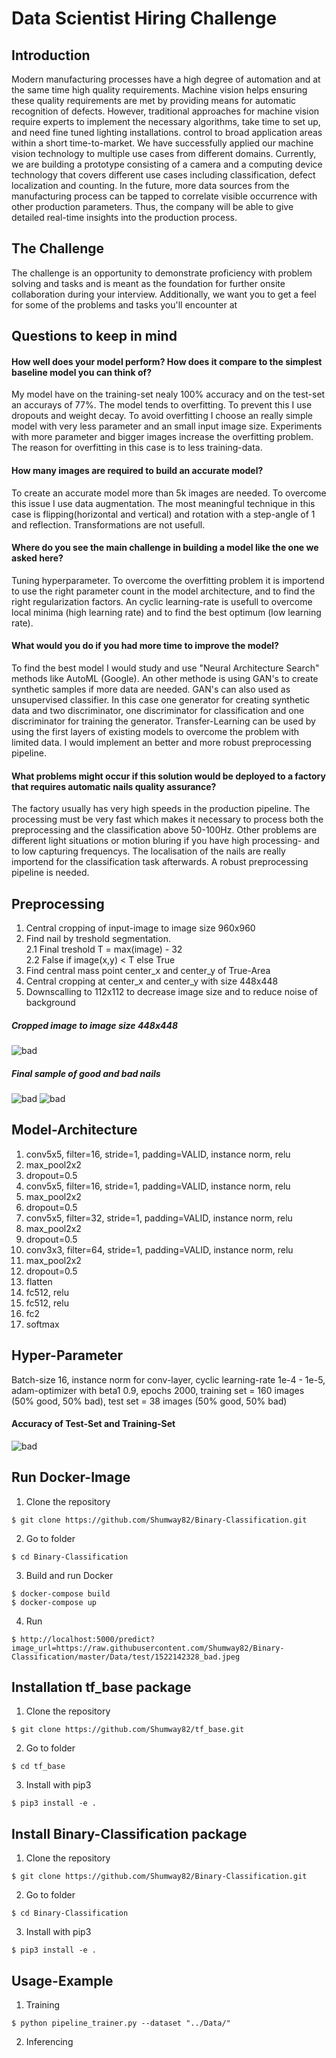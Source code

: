 # Data Scientist Hiring Challenge

## Introduction
Modern manufacturing processes have a high degree of automation and at the same time high
quality requirements. Machine vision helps ensuring these quality requirements are met by
providing means for automatic recognition of defects. However, traditional approaches for
machine vision require experts to implement the necessary algorithms, take time to set up, and
need fine tuned lighting installations.
control to broad application areas within a short time-to-market.
We have successfully applied our machine vision technology to multiple use cases from different
domains. Currently, we are building a prototype consisting of a camera and a computing device
technology that covers different use cases including classification, defect localization and
counting. In the future, more data sources from the manufacturing process can be tapped to
correlate visible occurrence with other production parameters. Thus, the company will be able to give
detailed real-time insights into the production process.

## The Challenge
The challenge is an opportunity to demonstrate proficiency with problem solving and
tasks and is meant as the foundation for further onsite collaboration during your interview.
Additionally, we want you to get a feel for some of the problems and tasks you'll encounter at

## Questions to keep in mind
#### How well does your model perform? How does it compare to the simplest baseline model you can think of?
My model have on the training-set nealy 100% accuracy and on the test-set an accurays of 77%. The model tends to overfitting. To prevent this I use dropouts and weight decay. To avoid overfitting I choose an really simple model with very less parameter and an small input image size. Experiments with more parameter and bigger images increase the overfitting problem. The reason for overfitting in this case is to less training-data.
####  How many images are required to build an accurate model?
To create an accurate model more than 5k images are needed. To overcome this issue I use data augmentation. The most meaningful technique in this case is flipping(horizontal and vertical) and rotation with a step-angle of 1 and reflection. Transformations are not usefull.  
####  Where do you see the main challenge in building a model like the one we asked here?
Tuning hyperparameter. To overcome the overfitting problem it is importend to use the right parameter count in the model architecture,  and to find the right regularization factors. An cyclic learning-rate is usefull to overcome local minima (high learning rate) and to find the best optimum (low learning rate). 
####  What would you do if you had more time to improve the model?
To find the best model I would study and use "Neural Architecture Search" methods like AutoML (Google). An other methode is using GAN's to create synthetic samples if more data are needed. GAN's can also used as unsupervised classifier. In this case one generator for creating synthetic data and two discriminator, one discriminator for classification and one discriminator for training the generator. Transfer-Learning can be used by using the first layers of existing models to overcome the problem with limited data. I would implement an better and more robust preprocessing pipeline.
####  What problems might occur if this solution would be deployed to a factory that requires automatic nails quality assurance?
The factory usually has very high speeds in the production pipeline. The processing must be very fast which makes it necessary to process both the preprocessing and the classification above 50-100Hz. Other problems are different light situations or motion bluring if you have high processing- and to low capturing frequencys. The localisation of the nails are really importend for the classification task afterwards. A robust preprocessing pipeline is needed.

## Preprocessing
1. Central cropping of input-image to image size 960x960
2. Find nail by treshold segmentation. \
   2.1 Final treshold T = max(image) - 32 \
   2.2 False if image(x,y) < T else True 
3. Find central mass point center_x and center_y of True-Area
4. Central cropping at center_x and center_y with size 448x448
5. Downscalling to 112x112 to decrease image size and to reduce noise of background

##### Cropped image to image size 448x448
![bad](https://github.com/Shumway82/Binary-Classification/blob/master/Data/images/image_bad_448.jpeg)

##### Final sample of good and bad nails 
![bad](https://github.com/Shumway82/Binary-Classification/blob/master/Data/images/image_bad_112.jpeg)
![bad](https://github.com/Shumway82/Binary-Classification/blob/master/Data/images/image_good_112.jpeg)

## Model-Architecture
1. conv5x5, filter=16, stride=1, padding=VALID, instance norm, relu
2. max_pool2x2 
3. dropout=0.5
4. conv5x5, filter=16, stride=1, padding=VALID, instance norm, relu
5. max_pool2x2 
6. dropout=0.5
7. conv5x5, filter=32, stride=1, padding=VALID, instance norm, relu
8. max_pool2x2 
9. dropout=0.5
10. conv3x3, filter=64, stride=1, padding=VALID, instance norm, relu
11. max_pool2x2
12. dropout=0.5
13. flatten
14. fc512, relu
15. fc512, relu
16. fc2
17. softmax

## Hyper-Parameter
Batch-size 16, instance norm for conv-layer, cyclic learning-rate 1e-4 - 1e-5, adam-optimizer with beta1 0.9, epochs 2000, training set = 160 images (50% good, 50% bad), test set = 38 images (50% good, 50% bad)

#### Accuracy of Test-Set and Training-Set
![bad](https://github.com/Shumway82/Binary-Classification/blob/master/Data/images/accuracy.png)

## Run Docker-Image
1. Clone the repository
```
$ git clone https://github.com/Shumway82/Binary-Classification.git
```
2. Go to folder
```
$ cd Binary-Classification
```
3. Build and run Docker
```
$ docker-compose build
$ docker-compose up
```
4. Run
```
$ http://localhost:5000/predict?image_url=https://raw.githubusercontent.com/Shumway82/Binary-Classification/master/Data/test/1522142328_bad.jpeg
```

## Installation tf_base package
1. Clone the repository
```
$ git clone https://github.com/Shumway82/tf_base.git
```
2. Go to folder
```
$ cd tf_base
```
3. Install with pip3
``` 
$ pip3 install -e .
```

## Install Binary-Classification package

1. Clone the repository
```
$ git clone https://github.com/Shumway82/Binary-Classification.git
```
2. Go to folder
```
$ cd Binary-Classification
```
3. Install with pip3
```
$ pip3 install -e .
```

## Usage-Example

1. Training
```
$ python pipeline_trainer.py --dataset "../Data/"
```

2. Inferencing
```
```
